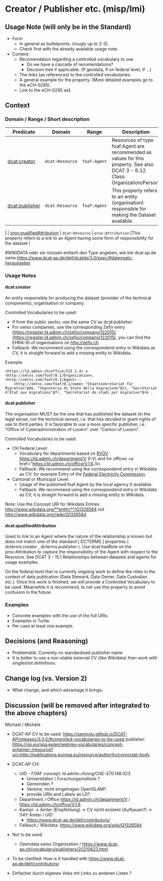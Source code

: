 # Creator / Publisher etc. (misp/lmi)

## Usage Note (will only be in the Standard)
* Form
  * In general as bulletpoints. (rougly up to 2-3).
  * Check first with the already available usage note.
* Content:
  * Recomendation regarding a controlled vocabulary to use.
    * Do we have a cascade of recomendations?
    * Decision tree if applicable. (If geodata, if on federal level, if ...)
  * The links (as references) to the controlled vocabularies.
  * A general example for the property. (More detailed examples go to the eCH-0285).
  * Link to the eCH-0285 aid.

## Context

### Domain / Range / Short description

| **Predicate**                                                                 | **Domain**         | **Range**           | **Description**                                              
|------------------------------------------------------------------------------|-------------------|---------------------|-------------------------------------------------------------|
| [dcat:creator](https://www.w3.org/TR/vocab-dcat-3/#Property:resource_creator) | `dcat:Resource`   | `foaf:Agent`        | Resources of type foaf:Agent are recommended as values for this property. See also DCAT 3 - 6.12 Class: Organization/Person. 
| [dcat:publisher](https://www.w3.org/TR/vocab-dcat-3/#Property:resource_publisher) | `dcat:Resource`   | `foaf:Agent`        | This property refers to an entity (organisation) responsible for making the Dataset available. | 
|
| [prov:qualifiedAttribution](https://www.w3.org/TR/vocab-dcat-3/#Property:resource_qualifiedAttribution) | `dcat:Resource`   | `prov:Attribution`  |This property refers to a link to an Agent having some form of responsibility for the dataset | 

#WIKIDATA oder sie müssen einfach den Type angeben, wie bei dcat.ap.de siehe https://www.dcat-ap.de/def/dcatde/3.0/spec/#datensatz-herausgeber


### Usage Notes

#### dcat:creator
An entity responsible for producing the dataset (provider of the technical components), organisation or company. 

Controlled Vocabularies to be used:
* If from the public sector, use the same CV as dcat:publisher
* For swiss companies, use the corresponding Zefix entry [https://register.ld.admin.ch/zefix/company/122015](https://register.ld.admin.ch/zefix/company/122015), you can find the EHRA-ID of organisations on http://zefix.ch
* Fallback: We recommend using the correspondend entry in Wikidata as CV, it is straight forward to add a missing entity to Wikidata.

Example
```
<https://ld.admin.ch/office/III.1.4> a <http://xmlns.com/foaf/0.1/Organization>, <http://xmlns.com/foaf/0.1/Agent> ;
	<http://xmlns.com/foaf/0.1/name> "Staatssekretariat für Migration"@de, "Segreteria di Stato della migrazione"@it, "Secrétariat d’Etat aux migrations"@fr, "Secretariat da stadi per migraziun"@rm .
```

#### dcat:publisher

The organisation MUST be the one that has published the dataset (in the legal sense, not the technical sense), i.e. that has decided to grant rights of use to third parties. It is favorable to use a more specific publisher, i.e. "Office of Cyberadministration of Lucern" over "Canton of Lucern".

Controlled Vocabularies to be used:
* CH Federal Level:
  * Vocabulary for departments based on [RVOV](https://www.fedlex.admin.ch/eli/cc/1999/170/de)  <a href="https://ld.admin.ch/department/V">https://ld.admin.ch/department/V</a> (I-V) and for offices <a href="https://ld.admin.ch/office/V.1.6</a>./li>
  * Fallback: We recommend using the correspondend entry in Wikidata as CV: for example Entry of the <a href="[https://www.wikidata.org/entity/Q1326584](http://www.wikidata.org/entity/Q1326584)">Federal Electricity Commission</a>.
* Cantonal or Municipal Level:
  * Usage of the published foaf:Agent by the local agency if available.
  * Fallback: We recommend using the correspondend entry in Wikidata as CV, it is straight forward to add a missing entity to Wikidata.
 
Note: Use the Concept URI for Wikidata Entries http://www.wikidata.org/**entity**/Q1326584 not http://www.wikidata.org//wiki/Q1326584

#### dcat:qualifiedAttribution
Used to link to an Agent where the nature of the relationship is known but does not match one of the standard [ DCTERMS ] properties ( dcterms:creator , dcterms:publisher ). Use dcat:hadRole on the prov:Attribution to capture the responsibility of the Agent with respect to the Resource. See DCAT 3 - 15.1 Relationships between datasets and agents for usage examples.

On the federal level ther is currently ongoing work to define the roles in the context of data publication (Data Steward, Data Owner, Data Custodian etc.). Once this work is finished, we will provide a Controlled Vocabulary to be used. Meanwhile it is recommend, to not use this property to avoid confusion in the future.

 
### Examples
* Concrete examples with the use of the full URIs.
* Examples in Turtle.
* Per case at least one example.

## Decisions (and Reasoning)

* Problematik: Currently no standardised publisher name
* It is better to use a non-stable external CV (like Wikidata) then work with singleshot definitions.


## Change log (vs. Version 2)
* What change, and which advantage it brings.



## Discussion (will be removed after integrated to the above chapters)

  Michael / Michèle
  
  
  * DCAT-AP CV to be used: 
    https://semiceu.github.io/DCAT-AP/releases/3.0.0/#controlled-vocabularies-to-be-used 
    publisher: https://op.europa.eu/en/web/eu-vocabularies/concept-scheme/-/resource?uri=http://publications.europa.eu/resource/authority/corporate-body

  * DCAT-AP CH:
    * UID - FOAF concept: ld.admin.ch/org/CHE-370.148.023
      * Universitäten / Forschungsinstitute ?
      * Gemeinden ?
      * Vereine, nicht eingetragen OpenGLAM?
      * provide URIs and Labels as LD?
    * Department / Office https://ld.admin.ch/department/V / https://ld.admin.ch/office/V.1.6
    * Kanton -> Ämter (Empfehlung) -> CV nicht existent (Aufbauen?) -> I14Y Ämter / UID
      * https://www.dcat-ap.de/def/contributors/ 
    * Fallback / Wikidata: https://www.wikidata.org/wiki/Q1326584
      
* Not to be used:
    * Opendata.swiss Organization / https://www.dcat-ap.ch/vocabulary/publishers/20210623.html

* To be clarified: How is it handled with https://www.dcat-ap.de/def/contributors/

* Einfacher durch eigenes Voka mit Links zu anderen Listen ?
